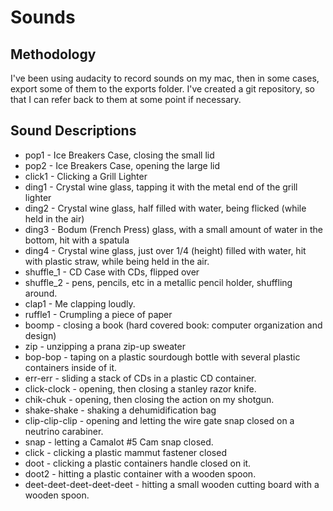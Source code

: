 # Sounds

## Methodology
I've been using audacity to record sounds on my mac, then in some cases, export some of them to the exports folder.  I've created a git repository, so that I can refer back to them at some point if necessary.

## Sound Descriptions
* pop1 - Ice Breakers Case, closing the small lid
* pop2 - Ice Breakers Case, opening the large lid
* click1 - Clicking a Grill Lighter
* ding1 - Crystal wine glass, tapping it with the metal end of the grill lighter
* ding2 - Crystal wine glass, half filled with water, being flicked (while held in the air)
* ding3 - Bodum (French Press) glass, with a small amount of water in the bottom, hit with a spatula
* ding4 - Crystal wine glass, just over 1/4 (height) filled with water, hit with plastic straw, while being held in the air.
* shuffle_1 - CD Case with CDs, flipped over
* shuffle_2 - pens, pencils, etc in a metallic pencil holder, shuffling around.
* clap1 - Me clapping loudly.
* ruffle1 - Crumpling a piece of paper
* boomp - closing a book (hard covered book: computer organization and design)
* zip - unzipping a prana zip-up sweater
* bop-bop - taping on a plastic sourdough bottle with several plastic containers inside of it.
* err-err - sliding a stack of CDs in a plastic CD container.
* click-clock - opening, then closing a stanley razor knife.
* chik-chuk - opening, then closing the action on my shotgun.
* shake-shake - shaking a dehumidification bag
* clip-clip-clip - opening and letting the wire gate snap closed on a neutrino carabiner.
* snap - letting a Camalot #5 Cam snap closed.
* click - clicking a plastic mammut fastener closed
* doot - clicking a plastic containers handle closed on it.
* doot2 - hitting a plastic container with a wooden spoon.
* deet-deet-deet-deet-deet - hitting a small wooden cutting board with a wooden spoon.

